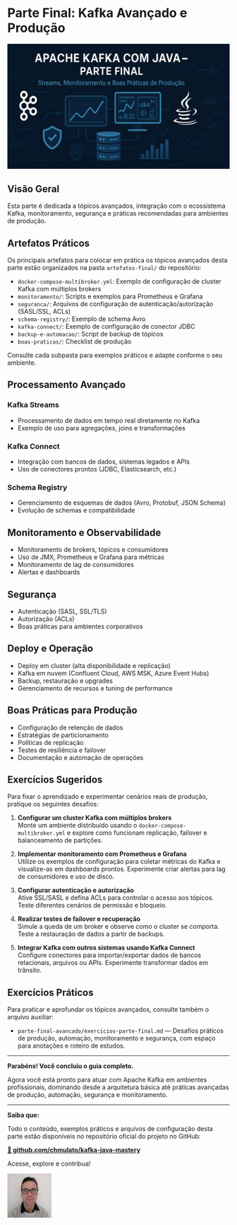 # Parte Final: Kafka Avançado e Produção

![Kafka Avançado e Produção](/articles/assets/img/2025_07_07_IMAGE_001.png)

## Visão Geral

Esta parte é dedicada a tópicos avançados, integração com o ecossistema Kafka, monitoramento, segurança e práticas recomendadas para ambientes de produção.

## Artefatos Práticos

Os principais artefatos para colocar em prática os tópicos avançados desta parte estão organizados na pasta `artefatos-final/` do repositório:

- `docker-compose-multibroker.yml`: Exemplo de configuração de cluster Kafka com múltiplos brokers
- `monitoramento/`: Scripts e exemplos para Prometheus e Grafana
- `seguranca/`: Arquivos de configuração de autenticação/autorização (SASL/SSL, ACLs)
- `schema-registry/`: Exemplo de schema Avro
- `kafka-connect/`: Exemplo de configuração de conector JDBC
- `backup-e-automacao/`: Script de backup de tópicos
- `boas-praticas/`: Checklist de produção

Consulte cada subpasta para exemplos práticos e adapte conforme o seu ambiente.

## Processamento Avançado

### Kafka Streams

- Processamento de dados em tempo real diretamente no Kafka
- Exemplo de uso para agregações, joins e transformações

### Kafka Connect

- Integração com bancos de dados, sistemas legados e APIs
- Uso de conectores prontos (JDBC, Elasticsearch, etc.)

### Schema Registry

- Gerenciamento de esquemas de dados (Avro, Protobuf, JSON Schema)
- Evolução de schemas e compatibilidade

## Monitoramento e Observabilidade

- Monitoramento de brokers, tópicos e consumidores
- Uso de JMX, Prometheus e Grafana para métricas
- Monitoramento de lag de consumidores
- Alertas e dashboards

## Segurança

- Autenticação (SASL, SSL/TLS)
- Autorização (ACLs)
- Boas práticas para ambientes corporativos

## Deploy e Operação

- Deploy em cluster (alta disponibilidade e replicação)
- Kafka em nuvem (Confluent Cloud, AWS MSK, Azure Event Hubs)
- Backup, restauração e upgrades
- Gerenciamento de recursos e tuning de performance

## Boas Práticas para Produção

- Configuração de retenção de dados
- Estratégias de particionamento
- Políticas de replicação
- Testes de resiliência e failover
- Documentação e automação de operações

## Exercícios Sugeridos

Para fixar o aprendizado e experimentar cenários reais de produção, pratique os seguintes desafios:

1. **Configurar um cluster Kafka com múltiplos brokers**  
   Monte um ambiente distribuído usando o `docker-compose-multibroker.yml` e explore como funcionam replicação, failover e balanceamento de partições.

2. **Implementar monitoramento com Prometheus e Grafana**  
   Utilize os exemplos de configuração para coletar métricas do Kafka e visualize-as em dashboards prontos. Experimente criar alertas para lag de consumidores e uso de disco.

3. **Configurar autenticação e autorização**  
   Ative SSL/SASL e defina ACLs para controlar o acesso aos tópicos. Teste diferentes cenários de permissão e bloqueio.

4. **Realizar testes de failover e recuperação**  
   Simule a queda de um broker e observe como o cluster se comporta. Teste a restauração de dados a partir de backups.

5. **Integrar Kafka com outros sistemas usando Kafka Connect**  
   Configure conectores para importar/exportar dados de bancos relacionais, arquivos ou APIs. Experimente transformar dados em trânsito.

## Exercícios Práticos

Para praticar e aprofundar os tópicos avançados, consulte também o arquivo auxiliar:

- `parte-final-avancado/exercicios-parte-final.md` — Desafios práticos de produção, automação, monitoramento e segurança, com espaço para anotações e roteiro de estudos.

---

**Parabéns! Você concluiu o guia completo.**

Agora você está pronto para atuar com Apache Kafka em ambientes profissionais, dominando desde a arquitetura básica até práticas avançadas de produção, automação, segurança e monitoramento.

---

**Saiba que:**

Todo o conteúdo, exemplos práticos e arquivos de configuração desta parte estão disponíveis no repositório oficial do projeto no GitHub:

[**🔗 github.com/chmulato/kafka-java-mastery**](https://github.com/chmulato/kafka-java-mastery)

Acesse, explore e contribua!

[![Christian Mulato](/articles/assets/img/foto_chri.jpg)](https://www.linkedin.com/in/chmulato/)
